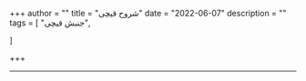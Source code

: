 +++
author = ""
title = "شروح قیچی"
date = "2022-06-07"
description = ""
tags = [
    "جنبش قیچی",
 
]

+++


<!--more-->
---


